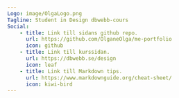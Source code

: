 ```yaml
---
Logo: image/OlgaLogo.png
Tagline: Student in Design dbwebb-cours
Social:
    - title: Link till sidans github repo.
      url: https://github.com/OlganeOlga/me-portfolio
      icon: github
    - title: Link till kurssidan.
      url: https://dbwebb.se/design
      icon: leaf
    - title: Link till Markdown tips.
      url: https://www.markdownguide.org/cheat-sheet/
      icon: kiwi-bird
---
```

